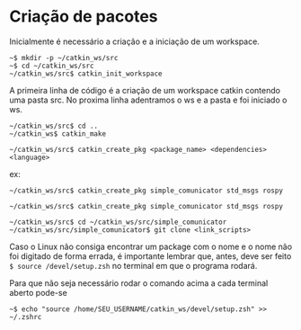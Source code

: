 # Criação de pacotes

Inicialmente é necessário a criação e a iniciação de um workspace.

```Shell
~$ mkdir -p ~/catkin_ws/src
~$ cd ~/catkin_ws/src
~/catkin_ws/src$ catkin_init_workspace
```
A primeira linha de código é a criação de um workspace catkin contendo uma pasta src. No proxima linha adentramos o ws e a pasta e foi iniciado o ws.

```Shell
~/catkin_ws/src$ cd ..
~/catkin_ws$ catkin_make
```

```Shell
~/catkin_ws/src$ catkin_create_pkg <package_name> <dependencies> <language>
```
ex:

```Shell
~/catkin_ws/src$ catkin_create_pkg simple_comunicator std_msgs rospy
```

```Shell
~/catkin_ws/src$ catkin_create_pkg simple_comunicator std_msgs rospy
```

```Shell
~/catkin_ws/src$ cd ~/catkin_ws/src/simple_comunicator
~/catkin_ws/src/simple_comunicator$ git clone <link_scripts> 
```
Caso o Linux não consiga encontrar um package com o nome e o nome não foi digitado de forma errada, é importante lembrar que, antes, deve ser feito ```$ source /devel/setup.zsh``` no terminal em que o programa rodará. 

Para que não seja necessário rodar o comando acima a cada terminal aberto pode-se

```Shell
~$ echo "source /home/SEU_USERNAME/catkin_ws/devel/setup.zsh" >> ~/.zshrc
```
